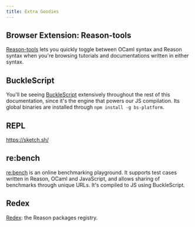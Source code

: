 ```yaml
---
title: Extra Goodies
---
```


## Browser Extension: Reason-tools

[Reason-tools](https://github.com/reasonml/reason-tools) lets you quickly toggle between OCaml syntax and Reason syntax when you're browsing tutorials and documentations written in either syntax.

## BuckleScript

You'll be seeing [BuckleScript](https://bucklescript.github.io) extensively throughout the rest of this documentation, since it's the engine that powers our JS compilation. Its global binaries are installed through `npm install -g bs-platform`.

## REPL

https://sketch.sh/

## re:bench

[re:bench](https://rebench.github.io) is an online benchmarking playground. It supports test cases written in Reason, OCaml and JavaScript, and allows sharing of benchmarks through unique URLs. It's compiled to JS using BuckleScript.

## Redex

[Redex](https://redex.github.io): the Reason packages registry.
